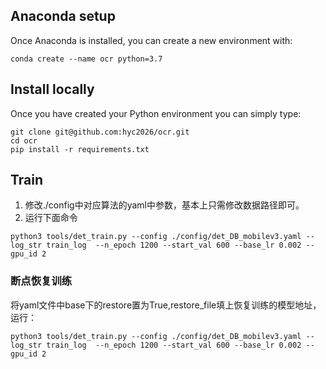 ## Anaconda setup
Once Anaconda is installed, you can create a new environment with:
```
conda create --name ocr python=3.7
```

## Install locally
Once you have created your Python environment you can simply type:
```
git clone git@github.com:hyc2026/ocr.git
cd ocr
pip install -r requirements.txt
```

## Train
1. 修改./config中对应算法的yaml中参数，基本上只需修改数据路径即可。
2. 运行下面命令

```
python3 tools/det_train.py --config ./config/det_DB_mobilev3.yaml --log_str train_log  --n_epoch 1200 --start_val 600 --base_lr 0.002 --gpu_id 2
```

### 断点恢复训练
将yaml文件中base下的restore置为True,restore_file填上恢复训练的模型地址，运行：
```
python3 tools/det_train.py --config ./config/det_DB_mobilev3.yaml --log_str train_log  --n_epoch 1200 --start_val 600 --base_lr 0.002 --gpu_id 2
```